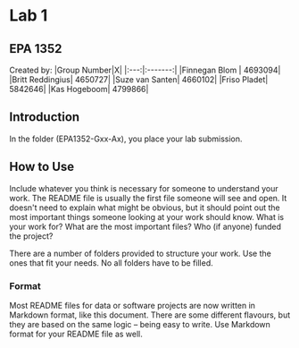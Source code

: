# Lab 1 
## EPA 1352 

Created by:
|Group Number|X|
|:---:|:-------:|
|Finnegan Blom | 4693094|
|Britt Reddingius| 4650727|
|Suze van Santen| 4660102|
|Friso Pladet| 5842646|
|Kas Hogeboom| 4799866|


## Introduction

In the folder (EPA1352-Gxx-Ax), you place your lab submission.



## How to Use


Include whatever you think is necessary for someone to understand your work. The README file is usually the first file someone will see and open. It doesn't need to explain what might be obvious, but it should point out the most important things someone looking at your work should know. What is your work for? What are the most important files? Who (if anyone) funded the project?

There are a number of folders provided to structure your work. Use the ones that fit your needs. No all folders have to be filled. 

### Format

Most README files for data or software projects are now written in Markdown format, like this document. There are some different flavours, but they are based on the same logic – being easy to write. 
Use Markdown format for your README file as well. 
